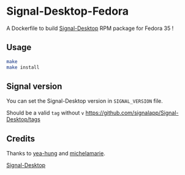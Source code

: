 # Signal-Desktop-Fedora

A Dockerfile to build [Signal-Desktop](https://github.com/signalapp/Signal-Desktop) RPM package for Fedora 35 !

## Usage

```bash
make
make install
```

## Signal version

You can set the Signal-Desktop version in `SIGNAL_VERSION` file.

Should be a valid `tag` without `v` https://github.com/signalapp/Signal-Desktop/tags

## Credits

Thanks to [yea-hung](https://github.com/signalapp/Signal-Desktop/issues/4530#issuecomment-1079834967) and [michelamarie](https://github.com/michelamarie/fedora-signal/wiki/How-to-compile-Signal-Desktop-for-Fedora).

[Signal-Desktop](https://github.com/signalapp/Signal-Desktop)